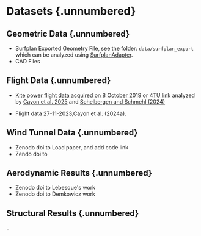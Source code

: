 # Datasets {.unnumbered}

## Geometric Data  {.unnumbered}
- Surfplan Exported Geometry File, see the folder: `data/surfplan_export` which can be analyzed using [SurfplanAdapter](https://github.com/jellepoland/SurfplanAdapter).
- CAD Files

## Flight Data {.unnumbered}

- [Kite power flight data acquired on 8 October 2019](https://github.com/awegroup/Flightdata08102019) or [4TU link](https://data.4tu.nl/datasets/102f9f56-aecd-4460-8c69-a3f74138ae53) analyzed by [Cayon et al. 2025](https://doi.org/10.5194/wes-2024-182) and [Schelbergen and Schmehl (2024)](https://doi.org/10.5194/wes-9-1323-2024)

- Flight data 27-11-2023,Cayon et al. (2024a).
 

## Wind Tunnel Data {.unnumbered}

- Zenodo doi to Load paper, and add code link
- Zendo doi to 

## Aerodynamic Results {.unnumbered}

- Zenodo doi to Lebesque's work
- Zenodo doi to Demkowicz work

## Structural Results {.unnumbered}

..
